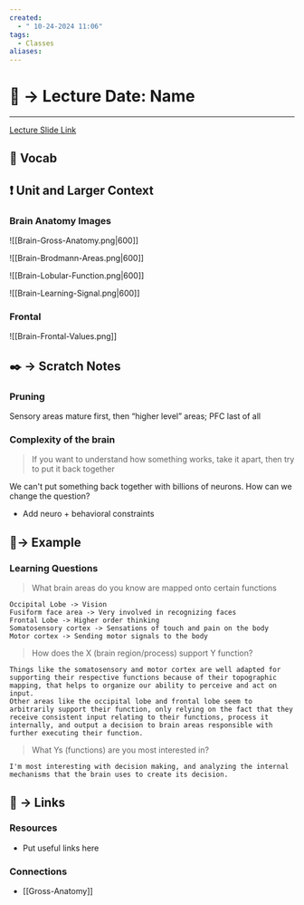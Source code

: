 ```yaml
---
created:
  - " 10-24-2024 11:06"
tags:
  - Classes
aliases:
---
```


# 📗 -> Lecture Date: Name
---
[Lecture Slide Link](https://canvas.ucdavis.edu/courses/915659/files?preview=25444593)

## 🎤 Vocab


## ❗ Unit and Larger Context
### Brain Anatomy Images
![[Brain-Gross-Anatomy.png|600]]

![[Brain-Brodmann-Areas.png|600]]

![[Brain-Lobular-Function.png|600]]

![[Brain-Learning-Signal.png|600]]
### Frontal
![[Brain-Frontal-Values.png]]
## ✒️ -> Scratch Notes
### Pruning
Sensory areas mature first, then “higher level” areas; PFC last of all

### Complexity of the brain
> If you want to understand how something works, take it apart, then try to put it back together

We can't put something back together with billions of neurons. How can we change the question?
- Add neuro + behavioral constraints



## 🧪-> Example
### Learning Questions
> What brain areas do you know are mapped onto certain functions
```
Occipital Lobe -> Vision
Fusiform face area -> Very involved in recognizing faces
Frontal Lobe -> Higher order thinking
Somatosensory cortex -> Sensations of touch and pain on the body
Motor cortex -> Sending motor signals to the body
```

> How does the X (brain region/process) support Y function?
```
Things like the somatosensory and motor cortex are well adapted for supporting their respective functions because of their topographic mapping, that helps to organize our ability to perceive and act on input. 
Other areas like the occipital lobe and frontal lobe seem to arbitrarily support their function, only relying on the fact that they receive consistent input relating to their functions, process it internally, and output a decision to brain areas responsible with further executing their function.  
```

> What Ys (functions) are you most interested in?
```
I'm most interesting with decision making, and analyzing the internal mechanisms that the brain uses to create its decision. 
```



## 🔗 -> Links
### Resources
- Put useful links here

### Connections
- [[Gross-Anatomy]]